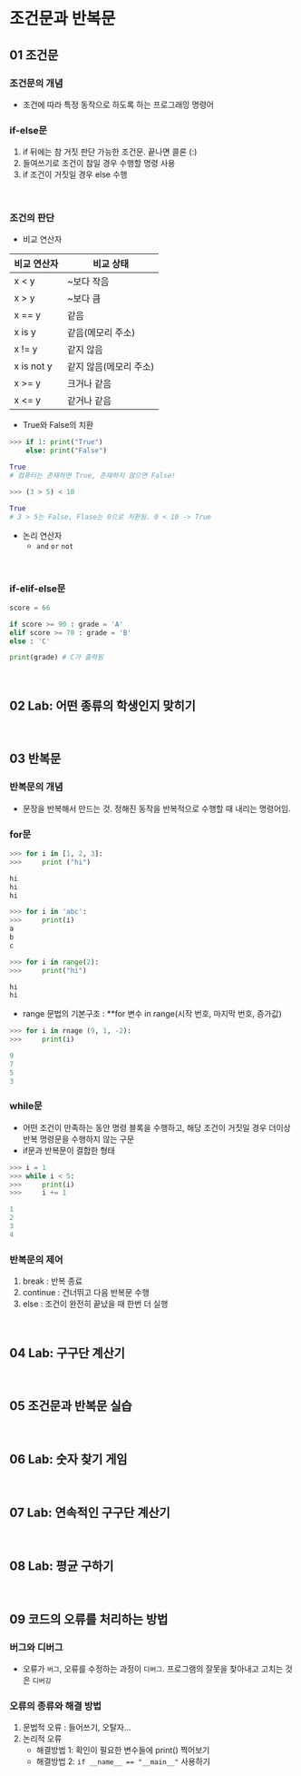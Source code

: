 # 조건문과 반복문

## 01 조건문

### 조건문의 개념

- 조건에 따라 특정 동작으로 하도록 하는 프로그래밍 명령어

### if-else문

1. if 뒤에는 참 거짓 판단 가능한 조건문. 끝나면 콜론 (:)
2. 들여쓰기로 조건이 참일 경우 수행할 명령 사용
3. if 조건이 거짓일 경우 else 수행

<br>

### 조건의 판단

- 비교 연산자

| 비교 연산자 | 비교 상태              |
| ----------- | ---------------------- |
| x < y       | ~보다 작음             |
| x > y       | ~보다 큼               |
| x == y      | 같음                   |
| x is y      | 같음(메모리 주소)      |
| x != y      | 같지 않음              |
| x is not y  | 같지 않음(메모리 주소) |
| x >= y      | 크거나 같음            |
| x <= y      | 같거나 같음            |

- True와 False의 치환

```py
>>> if 1: print("True")
    else: print("False")

True
# 컴퓨터는 존재하면 True, 존재하지 않으면 False!
```

```py
>>> (3 > 5) < 10

True
# 3 > 5는 False, Flase는 0으로 치환됨. 0 < 10 -> True
```

- 논리 연산자
  - `and` `or` `not`

<br>

### if-elif-else문

```py
score = 66

if score >= 90 : grade = 'A'
elif score >= 70 : grade = 'B'
else : 'C'

print(grade) # C가 출력됨
```

<br>

## 02 Lab: 어떤 종류의 학생인지 맞히기

<br>

## 03 반복문

### 반복문의 개념

- 문장을 반복해서 만드는 것. 정해진 동작을 반복적으로 수행할 때 내리는 명령어임.

### for문

```py
>>> for i in [1, 2, 3]:
>>>     print ("hi")

hi
hi
hi

>>> for i in 'abc':
>>>     print(i)
a
b
c

>>> for i in range(2):
>>>     print("hi")

hi
hi
```

- range 문법의 기본구조 : \*\*for 변수 in range(시작 번호, 마지막 번호, 증가값)

```py
>>> for i in rnage (9, 1, -2):
>>>     print(i)

9
7
5
3
```

### while문

- 어떤 조건이 만족하는 동안 명령 블록을 수행하고, 해당 조건이 거짓일 경우 더이상 반복 명령문을 수행하지 않는 구문
- if문과 반복문이 결합한 형태

```py
>>> i = 1
>>> while i < 5:
>>>     print(i)
>>>     i += 1

1
2
3
4
```

### 반복문의 제어

1. break : 반복 종료
2. continue : 건너뛰고 다음 반복문 수행
3. else : 조건이 완전히 끝났을 때 한번 더 실행

<br>

## 04 Lab: 구구단 계산기

<br>

## 05 조건문과 반복문 실습

<br>

## 06 Lab: 숫자 찾기 게임

<br>

## 07 Lab: 연속적인 구구단 계산기

<br>

## 08 Lab: 평균 구하기

<br>

## 09 코드의 오류를 처리하는 방법

### 버그와 디버그

- 오류가 `버그`, 오류를 수정하는 과정이 `디버그`. 프로그램의 잘못을 찾아내고 고치는 것은 `디버깅 `

### 오류의 종류와 해결 방법

1. 문법적 오류 : 들어쓰기, 오탈자...
2. 논리적 오류
   - 해결방법 1: 확인이 필요한 변수들에 print() 찍어보기
   - 해결방법 2: `if __name__ == "__main__"` 사용하기

